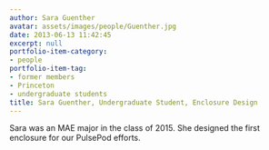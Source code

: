 ```yaml
---
author: Sara Guenther
avatar: assets/images/people/Guenther.jpg
date: 2013-06-13 11:42:45
excerpt: null
portfolio-item-category:
- people
portfolio-item-tag:
- former members
- Princeton
- undergraduate students
title: Sara Guenther, Undergraduate Student, Enclosure Design
---
```


 

Sara was an MAE major in the class of 2015. She designed the first enclosure for our PulsePod efforts.